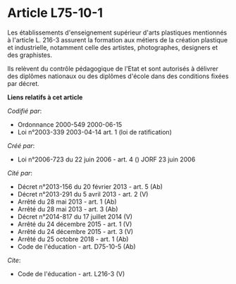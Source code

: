 # Article L75-10-1

Les établissements d'enseignement supérieur d'arts plastiques mentionnés à l'article L. 216-3 assurent la formation aux
métiers de la création plastique et industrielle, notamment celle des artistes, photographes, designers et des graphistes. 

Ils relèvent du contrôle pédagogique de l'Etat et sont autorisés à délivrer des diplômes nationaux ou des diplômes d'école
dans des conditions fixées par décret.

**Liens relatifs à cet article**

_Codifié par_:

  - Ordonnance 2000-549 2000-06-15
  - Loi n°2003-339 2003-04-14 art. 1 (loi de ratification)

_Créé par_:

  - Loi n°2006-723 du 22 juin 2006 - art. 4 () JORF 23 juin 2006

_Cité par_:

  - Décret n°2013-156 du 20 février 2013 - art. 5 (Ab)
  - Décret n°2013-291 du 5 avril 2013 - art. 2 (V)
  - Arrêté du 28 mai 2013 - art. 1 (Ab)
  - Arrêté du 28 mai 2013 - art. 3 (Ab)
  - Décret n°2014-817 du 17 juillet 2014 (V)
  - Arrêté du 24 décembre 2015 - art. 1 (V)
  - Arrêté du 24 décembre 2015 - art. 3 (V)
  - Arrêté du 25 octobre 2018 - art. 1 (Ab)
  - Code de l'éducation - art. D75-10-5 (Ab)

_Cite_:

  - Code de l'éducation - art. L216-3 (V)
